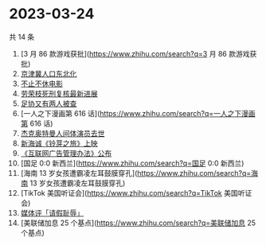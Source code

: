 # 2023-03-24

共 14 条

<!-- BEGIN ZHIHUSEARCH -->
<!-- 最后更新时间 Fri Mar 24 2023 20:11:20 GMT+0800 (China Standard Time) -->
1. [3 月 86 款游戏获批](https://www.zhihu.com/search?q=3 月 86 款游戏获批)
1. [京津冀人口东北化](https://www.zhihu.com/search?q=京津冀人口东北化)
1. [不止不休电影](https://www.zhihu.com/search?q=不止不休电影)
1. [劳荣枝死刑复核最新进展](https://www.zhihu.com/search?q=劳荣枝死刑复核最新进展)
1. [足协又有两人被查](https://www.zhihu.com/search?q=足协又有两人被查)
1. [一人之下漫画第 616 话](https://www.zhihu.com/search?q=一人之下漫画第 616 话)
1. [杰克奥特曼人间体演员去世](https://www.zhihu.com/search?q=杰克奥特曼人间体演员去世)
1. [新海诚《铃芽之旅》上映](https://www.zhihu.com/search?q=新海诚《铃芽之旅》上映)
1. [《互联网广告管理办法》公布](https://www.zhihu.com/search?q=《互联网广告管理办法》公布)
1. [国足 0:0 新西兰](https://www.zhihu.com/search?q=国足 0:0 新西兰)
1. [海南 13 岁女孩遭霸凌左耳鼓膜穿孔](https://www.zhihu.com/search?q=海南 13 岁女孩遭霸凌左耳鼓膜穿孔)
1. [TikTok 美国听证会](https://www.zhihu.com/search?q=TikTok 美国听证会)
1. [媒体评「请假耻辱」](https://www.zhihu.com/search?q=媒体评「请假耻辱」)
1. [美联储加息 25 个基点](https://www.zhihu.com/search?q=美联储加息 25 个基点)
<!-- END ZHIHUSEARCH -->

